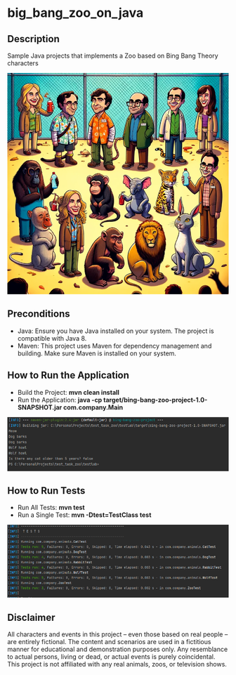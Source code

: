 # big_bang_zoo_on_java

## Description
Sample Java projects that implements a Zoo based on Bing Bang Theory characters

![Main Image](/images/main.png)

## Preconditions

- Java: Ensure you have Java installed on your system. The project is compatible with Java 8.
- Maven: This project uses Maven for dependency management and building. Make sure Maven is installed on your system.

## How to Run the Application

- Build the Project: **mvn clean install**
- Run the Application: **java -cp target/bing-bang-zoo-project-1.0-SNAPSHOT.jar com.company.Main**

![Run Image](/images/run_project.png)

## How to Run Tests

- Run All Tests: **mvn test**
- Run a Single Test: **mvn -Dtest=TestClass test**

![Tests Image](/images/tests.png)

## Disclaimer

All characters and events in this project – even those based on real people – are entirely fictional. The content and scenarios are used in a fictitious manner for educational and demonstration purposes only. Any resemblance to actual persons, living or dead, or actual events is purely coincidental. This project is not affiliated with any real animals, zoos, or television shows.